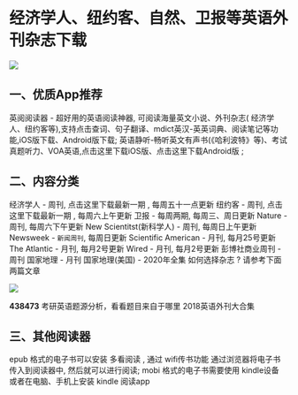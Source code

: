 # 经济学人、纽约客、自然、卫报等英语外刊杂志下载


![](https://cdn.jsdelivr.net/gh/edge-iris/oss@oss/image/jpeg/2022/04/21/13/5808165052068816505206882482gsbLK.jpg)

## 一、优质App推荐
 英阅阅读器 - 超好用的英语阅读神器, 可阅读海量英文小说、外刊杂志( 经济学人、纽约客等),支持点击查词、句子翻译、mdict英汉-英英词典、阅读笔记等功能,iOS版下载、Android版下载;
 英语静听-畅听英文有声书(《哈利波特》等)、考试真题听力、VOA英语,点击这里下载iOS版、点击这里下载Android版 ;
## 二、内容分类
经济学人 - 周刊, 点击这里下载最新一期 , 每周五十一点更新
纽约客 - 周刊, 点击这里下载最新一期 , 每周六上午更新
卫报 - 每周两期, 每周三、周日更新
Nature - 周刊, 每周六下午更新
New Scientitst(新科学人) - 周刊, 每周日上午更新
Newsweek - `新闻周刊`, 每周日更新
Scientific American - 月刊, 每月25号更新
The Atlantic - 月刊, 每月2号更新
Wired - 月刊, 每月2号更新
彭博社商业周刊 - 周刊
国家地理 - 月刊
国家地理(美国) - 2020年全集
如何选择杂志 ? 请参考下面两篇文章

![](https://cdn.jsdelivr.net/gh/edge-iris/oss@oss/image/jpeg/2022/04/21/13/5808165052068816505206882482gsbLK.jpg)


**438473**
考研英语题源分析，看看题目来自于哪里
2018英语外刊大合集
## 三、其他阅读器
epub 格式的电子书可以安装 多看阅读 , 通过 wifi传书功能 通过浏览器将电子书传入到阅读器中, 然后就可以进行阅读;
mobi 格式的电子书需要使用 kindle设备 或者在电脑、手机上安装 kindle 阅读app